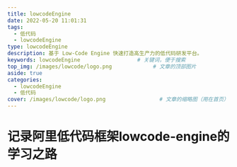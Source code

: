 ```yaml
---
title: lowcodeEngine
date: 2022-05-20 11:01:31
tags:
  - 低代码
  - lowcodeEngine
type: lowcodeEngine                                                                         # 标签、分类和友情链接三個页面需要配置(必填)
description: 基于 Low-Code Engine 快速打造高生产力的低代码研发平台。                   # 描述
keywords: lowcodeEngine                  # 关键词，便于搜索
top_img: /images/lowcode/logo.png             # 文章的顶部图片
aside: true                                                                         # 展示文章侧边栏(默认为true)
categories: 
  - lowcodeEngine
  - 低代码
cover: /images/lowcode/logo.png                 # 文章的缩略图（用在首页）
---
```


# 记录阿里低代码框架lowcode-engine的学习之路
